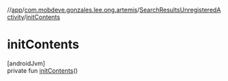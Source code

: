 //[app](../../../index.md)/[com.mobdeve.gonzales.lee.ong.artemis](../index.md)/[SearchResultsUnregisteredActivity](index.md)/[initContents](init-contents.md)

# initContents

[androidJvm]\
private fun [initContents](init-contents.md)()
